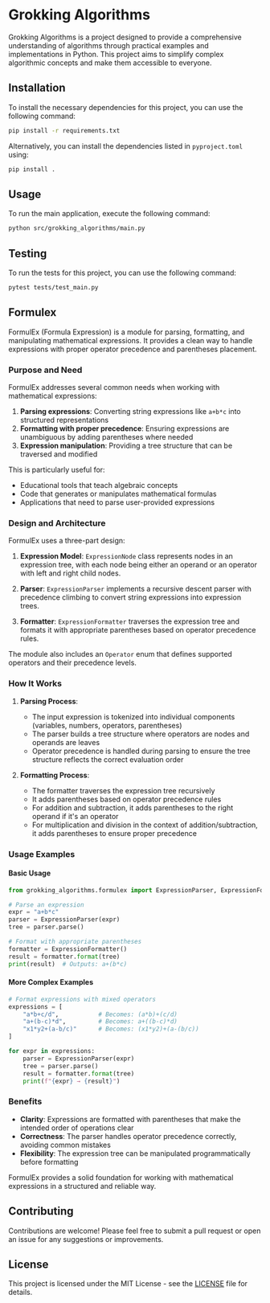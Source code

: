 # Grokking Algorithms

Grokking Algorithms is a project designed to provide a comprehensive understanding of algorithms through practical examples and implementations in Python. This project aims to simplify complex algorithmic concepts and make them accessible to everyone.

## Installation

To install the necessary dependencies for this project, you can use the following command:

```bash
pip install -r requirements.txt
```

Alternatively, you can install the dependencies listed in `pyproject.toml` using:

```bash
pip install .
```

## Usage

To run the main application, execute the following command:

```bash
python src/grokking_algorithms/main.py
```

## Testing

To run the tests for this project, you can use the following command:

```bash
pytest tests/test_main.py
```
## Formulex 

FormulEx (Formula Expression) is a module for parsing, formatting, and manipulating mathematical expressions. It provides a clean way to handle expressions with proper operator precedence and parentheses placement.

### Purpose and Need

FormulEx addresses several common needs when working with mathematical expressions:

1. **Parsing expressions**: Converting string expressions like `a+b*c` into structured representations
2. **Formatting with proper precedence**: Ensuring expressions are unambiguous by adding parentheses where needed
3. **Expression manipulation**: Providing a tree structure that can be traversed and modified

This is particularly useful for:
- Educational tools that teach algebraic concepts
- Code that generates or manipulates mathematical formulas
- Applications that need to parse user-provided expressions

### Design and Architecture

FormulEx uses a three-part design:

1. **Expression Model**: `ExpressionNode` class represents nodes in an expression tree, with each node being either an operand or an operator with left and right child nodes.

2. **Parser**: `ExpressionParser` implements a recursive descent parser with precedence climbing to convert string expressions into expression trees.

3. **Formatter**: `ExpressionFormatter` traverses the expression tree and formats it with appropriate parentheses based on operator precedence rules.

The module also includes an `Operator` enum that defines supported operators and their precedence levels.

### How It Works

1. **Parsing Process**:
   - The input expression is tokenized into individual components (variables, numbers, operators, parentheses)
   - The parser builds a tree structure where operators are nodes and operands are leaves
   - Operator precedence is handled during parsing to ensure the tree structure reflects the correct evaluation order

2. **Formatting Process**:
   - The formatter traverses the expression tree recursively
   - It adds parentheses based on operator precedence rules
   - For addition and subtraction, it adds parentheses to the right operand if it's an operator
   - For multiplication and division in the context of addition/subtraction, it adds parentheses to ensure proper precedence

### Usage Examples

#### Basic Usage

```python
from grokking_algorithms.formulex import ExpressionParser, ExpressionFormatter

# Parse an expression
expr = "a+b*c"
parser = ExpressionParser(expr)
tree = parser.parse()

# Format with appropriate parentheses
formatter = ExpressionFormatter()
result = formatter.format(tree)
print(result)  # Outputs: a+(b*c)
```

#### More Complex Examples

```python
# Format expressions with mixed operators
expressions = [
    "a*b+c/d",           # Becomes: (a*b)+(c/d)
    "a+(b-c)*d",         # Becomes: a+((b-c)*d)
    "x1*y2+(a-b/c)"      # Becomes: (x1*y2)+(a-(b/c))
]

for expr in expressions:
    parser = ExpressionParser(expr)
    tree = parser.parse()
    result = formatter.format(tree)
    print(f"{expr} → {result}")
```

### Benefits

- **Clarity**: Expressions are formatted with parentheses that make the intended order of operations clear
- **Correctness**: The parser handles operator precedence correctly, avoiding common mistakes
- **Flexibility**: The expression tree can be manipulated programmatically before formatting

FormulEx provides a solid foundation for working with mathematical expressions in a structured and reliable way.

## Contributing

Contributions are welcome! Please feel free to submit a pull request or open an issue for any suggestions or improvements.

## License

This project is licensed under the MIT License - see the [LICENSE](LICENSE) file for details.